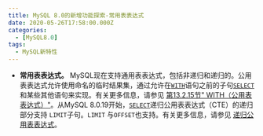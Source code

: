 ```yaml
---
title: MySQL 8.0的新增功能探索-常用表表达式
date: 2020-05-26T17:58:00.000Z
categories:
  - [MySQL8.0]
tags:
  - MySQL新特性
---
```


- **常用表表达式。** MySQL现在支持通用表表达式，包括非递归和递归的。公用表表达式允许使用命名的临时结果集，通过允许在[`WITH`](https://dev.mysql.com/doc/refman/8.0/en/with.html)语句之前的子句[`SELECT`](https://dev.mysql.com/doc/refman/8.0/en/select.html)和某些其他语句来实现。有关更多信息，请参见 [第13.2.15节" WITH（公用表表达式）"](https://dev.mysql.com/doc/refman/8.0/en/with.html)。从MySQL 8.0.19开始，[`SELECT`](https://dev.mysql.com/doc/refman/8.0/en/select.html)递归公用表表达式（CTE）的递归 部分支持 `LIMIT`子句。`LIMIT` 与`OFFSET`也支持。有关更多信息，请参见 [递归公用表表达式](https://dev.mysql.com/doc/refman/8.0/en/with.html#common-table-expressions-recursive)。
